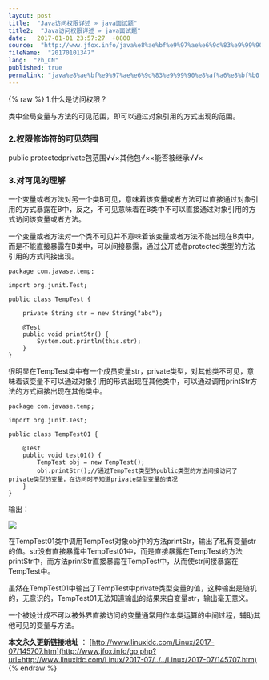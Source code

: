 ```yaml
---
layout: post
title:  "Java访问权限详述 » java面试题"
title2:  "Java访问权限详述 » java面试题"
date:   2017-01-01 23:57:27  +0800
source:  "http://www.jfox.info/java%e8%ae%bf%e9%97%ae%e6%9d%83%e9%99%90%e8%af%a6%e8%bf%b0.html"
fileName:  "20170101347"
lang:  "zh_CN"
published: true
permalink: "java%e8%ae%bf%e9%97%ae%e6%9d%83%e9%99%90%e8%af%a6%e8%bf%b0.html"
---
```

{% raw %}
1.什么是访问权限？

类中全局变量与方法的可见范围，即可以通过对象引用的方式出现的范围。

### 2.权限修饰符的可见范围
public protectedprivate包范围√√×其他包√××能否被继承√√×
### 3.对可见的理解

一个变量或者方法对另一个类B可见，意味着该变量或者方法可以直接通过对象引用的方式暴露在B中，反之，不可见意味着在B类中不可以直接通过对象引用的方式访问该变量或者方法。

一个变量或者方法对一个类不可见并不意味着该变量或者方法不能出现在B类中，而是不能直接暴露在B类中，可以间接暴露，通过公开或者protected类型的方法引用的方式间接出现。

    package com.javase.temp;
    
    import org.junit.Test;
    
    public class TempTest {
    
        private String str = new String("abc");
    
        @Test
        public void printStr() {
            System.out.println(this.str);
        }
    }

很明显在TempTest类中有一个成员变量str，private类型，对其他类不可见，意味着该变量不可以通过对象引用的形式出现在其他类中，可以通过调用printStr方法的方式间接出现在其他类中。

    package com.javase.temp;
    
    import org.junit.Test;
    
    public class TempTest01 {
    
        @Test
        public void test01() {
            TempTest obj = new TempTest();
            obj.printStr();//通过TempTest类型的public类型的方法间接访问了private类型的变量，在访问时不知道private类型变量的情况
        }
    }

输出：

![](/wp-content/uploads/2017/07/1500115717.png)

在TempTest01类中调用TempTest对象obj中的方法printStr，输出了私有变量str的值。str没有直接暴露中TempTest01中，而是直接暴露在TempTest的方法printStr中，而方法printStr直接暴露在TempTest中，从而使str间接暴露在TempTest中。

虽然在TempTest01中输出了TempTest中private类型变量的值，这种输出是随机的，无意识的，TempTest01无法知道输出的结果来自变量str，输出毫无意义。

一个被设计成不可以被外界直接访问的变量通常用作本类运算的中间过程，辅助其他可见的变量与方法。

**本文永久更新链接地址** ： [http://www.linuxidc.com/Linux/2017-07/145707.htm](http://www.jfox.info/go.php?url=http://www.linuxidc.com/Linux/2017-07/../../Linux/2017-07/145707.htm)
{% endraw %}
